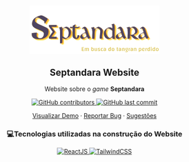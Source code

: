 <p align="center">
<img width="300px" src="https://raw.githubusercontent.com/eduardamirelly/septandara-website/main/src/components/imgs/logo.png" align="center" alt="GitHub Readme Stats" />
</p>
<h2 align="center">Septandara Website</h2>

<p align="center">Website sobre o <em>game</em> <strong>Septandara</strong></p>

<p align="center">
  <a aria-label="contributors graph" href="https://github.com/eduardamirelly/septandara-website/graphs/contributors">
    <img alt="GitHub contributors" src="https://img.shields.io/github/contributors/eduardamirelly/septandara-website?color=blueviolet">
  </a>
  <a aria-label="last commit" href="https://github.com/eduardamirelly/septandara-website/commits/main">
    <img alt="GitHub last commit" src="https://img.shields.io/github/last-commit/eduardamirelly/septandara-website?color=blueviolet">
  </a>
</p>

<p align="center">
  <a href="#demo">Visualizar Demo</a>
    ·
    <a href="https://github.com/anuraghazra/github-readme-stats/issues/new/choose">Reportar Bug</a>
    ·
    <a href="https://github.com/anuraghazra/github-readme-stats/issues/new/choose">Sugestões</a>
</p>

<p aligh="center">
  <h3 align="center">💻Tecnologias utilizadas na construção do Website</h3>
  <p align="center">
    <a href="https://github.com/anuraghazra/github-readme-stats/actions">
        <img alt="ReactJS" src="https://img.shields.io/badge/React-20232A?style=for-the-badge&logo=react&logoColor=61DAFB" />
    </a>
    <a href="https://github.com/anuraghazra/github-readme-stats/actions">
        <img alt="TailwindCSS" src="https://img.shields.io/badge/Tailwind_CSS-38B2AC?style=for-the-badge&logo=tailwind-css&logoColor=white" />
    </a>
  </p>
</p>

